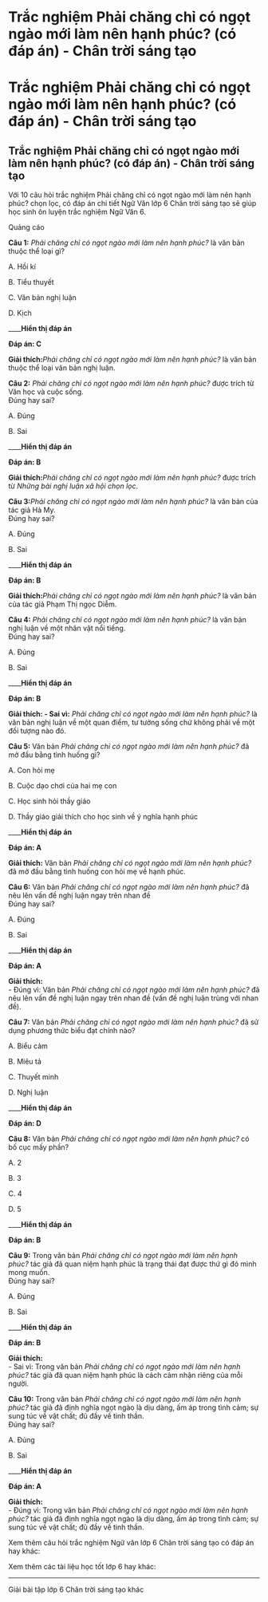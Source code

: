 # Trắc nghiệm Phải chăng chỉ có ngọt ngào mới làm nên hạnh phúc? (có đáp án) - Chân trời sáng tạo

# Trắc nghiệm Phải chăng chỉ có ngọt ngào mới làm nên hạnh phúc? (có đáp án) - Chân trời sáng tạo

## Trắc nghiệm Phải chăng chỉ có ngọt ngào mới làm nên hạnh phúc? (có đáp án) - Chân trời sáng tạo

Với 10 câu hỏi trắc nghiệm Phải chăng chỉ có ngọt ngào mới làm nên hạnh phúc? chọn lọc, có đáp án chi tiết Ngữ Văn lớp 6 Chân trời sáng tạo sẽ giúp học sinh ôn luyện trắc nghiệm Ngữ Văn 6.

Quảng cáo

**Câu 1:** _Phải chăng chỉ có ngọt ngào mới làm nên hạnh phúc?_ là văn bản thuộc thể loại gì?

A. Hồi kí

B. Tiểu thuyết

C. Văn bản nghị luận

D. Kịch 

____**Hiển thị đáp án**

**Đáp án: C**

**Giải thích:**_Phải chăng chỉ có ngọt ngào mới làm nên hạnh phúc?_ là văn bản thuộc thể loại văn bản nghị luận. 

**Câu 2:** _Phải chăng chỉ có ngọt ngào mới làm nên hạnh phúc?_ được trích từ Văn học và cuộc sống.  
Đúng hay sai?

A. Đúng

B. Sai 

____**Hiển thị đáp án**

**Đáp án: B**

**Giải thích:**_Phải chăng chỉ có ngọt ngào mới làm nên hạnh phúc?_ được trích từ _Những bài nghị luận xã hội chọn lọc_. 

**Câu 3:**_Phải chăng chỉ có ngọt ngào mới làm nên hạnh phúc?_ là văn bản của tác giả Hà My.  
Đúng hay sai? 

A. Đúng 

B. Sai 

____**Hiển thị đáp án**

**Đáp án: B**

**Giải thích:**_Phải chăng chỉ có ngọt ngào mới làm nên hạnh phúc?_ là văn bản của tác giả Phạm Thị ngọc Diễm. 

**Câu 4:** _Phải chăng chỉ có ngọt ngào mới làm nên hạnh phúc?_ là văn bản nghị luận về một nhân vật nổi tiếng.  
Đúng hay sai? 

A. Đúng 

B. Sai 

____**Hiển thị đáp án**

**Đáp án: B**

**Giải thích: - Sai vì:** _Phải chăng chỉ có ngọt ngào mới làm nên hạnh phúc?_ là văn bản nghị luận về một quan điểm, tư tưởng sống chứ không phải về một đối tượng nào đó. 

**Câu 5:** Văn bản _Phải chăng chỉ có ngọt ngào mới làm nên hạnh phúc?_ đã mở đầu bằng tình huống gì?

A. Con hỏi mẹ

B. Cuộc dạo chơi của hai mẹ con

C. Học sinh hỏi thầy giáo

D. Thầy giáo giải thích cho học sinh về ý nghĩa hạnh phúc 

____**Hiển thị đáp án**

**Đáp án: A**

**Giải thích:** Văn bản _Phải chăng chỉ có ngọt ngào mới làm nên hạnh phúc?_ đã mở đầu bằng tình huống con hỏi mẹ về hạnh phúc. 

**Câu 6:** Văn bản _Phải chăng chỉ có ngọt ngào mới làm nên hạnh phúc?_ đã nêu lên vấn đề nghị luận ngay trên nhan đề  
Đúng hay sai?

A. Đúng

B. Sai 

____**Hiển thị đáp án**

**Đáp án: A**

**Giải thích:**  
\- Đúng vì: Văn bản _Phải chăng chỉ có ngọt ngào mới làm nên hạnh phúc?_ đã nêu lên vấn đề nghị luận ngay trên nhan đề (vấn đề nghị luận trùng với nhan đề). 

**Câu 7:** Văn bản _Phải chăng chỉ có ngọt ngào mới làm nên hạnh phúc?_ đã sử dụng phương thức biểu đạt chính nào?

A. Biểu cảm

B. Miêu tả

C. Thuyết minh

D. Nghị luận 

____**Hiển thị đáp án**

**Đáp án: D**

**Câu 8:** Văn bản _Phải chăng chỉ có ngọt ngào mới làm nên hạnh phúc?_ có bố cục mấy phần?

A. 2

B. 3

C. 4

D. 5 

____**Hiển thị đáp án**

**Đáp án: B**

**Câu 9:** Trong văn bản _Phải chăng chỉ có ngọt ngào mới làm nên hạnh phúc?_ tác giả đã quan niệm hạnh phúc là trạng thái đạt được thứ gì đó mình mong muốn.  
Đúng hay sai?

A. Đúng

B. Sai 

____**Hiển thị đáp án**

**Đáp án: B**

**Giải thích:**  
\- Sai vì: Trong văn bản _Phải chăng chỉ có ngọt ngào mới làm nên hạnh phúc?_ tác giả đã quan niệm hạnh phúc là cách cảm nhận riêng của mỗi người. 

**Câu 10:** Trong văn bản _Phải chăng chỉ có ngọt ngào mới làm nên hạnh phúc?_ tác giả đã định nghĩa ngọt ngào là dịu dàng, ấm áp trong tình cảm; sự sung túc về vật chất; đủ đầy về tinh thần.  
Đúng hay sai?

A. Đúng

B. Sai 

____**Hiển thị đáp án**

**Đáp án: A**

**Giải thích:**  
\- Đúng vì: Trong văn bản _Phải chăng chỉ có ngọt ngào mới làm nên hạnh phúc?_ tác giả đã định nghĩa ngọt ngào là dịu dàng, ấm áp trong tình cảm; sự sung túc về vật chất; đủ đầy về tinh thần. 

Xem thêm câu hỏi trắc nghiệm Ngữ văn lớp 6 Chân trời sáng tạo có đáp án hay khác:

Xem thêm các tài liệu học tốt lớp 6 hay khác:

* * *

Giải bài tập lớp 6 Chân trời sáng tạo khác
